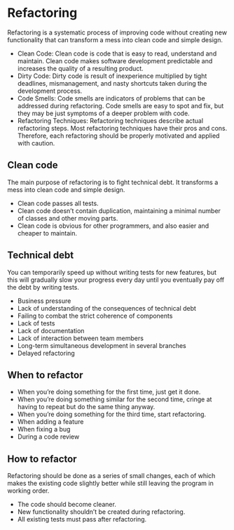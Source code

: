 # Refactoring

Refactoring is a systematic process of improving code without creating new functionality that can transform a mess into clean code and simple design.

* Clean Code: Clean code is code that is easy to read, understand and maintain. Clean code makes software development predictable and increases the quality of a resulting product.
* Dirty Code: Dirty code is result of inexperience multiplied by tight deadlines, mismanagement, and nasty shortcuts taken during the development process.
* Code Smells: Code smells are indicators of problems that can be addressed during refactoring. Code smells are easy to spot and fix, but they may be just symptoms of a deeper problem with code.
* Refactoring Techniques: Refactoring techniques describe actual refactoring steps. Most refactoring techniques have their pros and cons. Therefore, each refactoring should be properly motivated and applied with caution.

## Clean code

The main purpose of refactoring is to fight technical debt. It transforms a mess into clean code and simple design.

* Clean code passes all tests.
* Clean code doesn’t contain duplication, maintaining a minimal number of classes and other moving parts.
* Clean code is obvious for other programmers, and also easier and cheaper to maintain.

## Technical debt

You can temporarily speed up without writing tests for new features, but this will gradually slow your progress every day until you eventually pay off the debt by writing tests.

* Business pressure
* Lack of understanding of the consequences of technical debt
* Failing to combat the strict coherence of components
* Lack of tests
* Lack of documentation
* Lack of interaction between team members
* Long-term simultaneous development in several branches
* Delayed refactoring

## When to refactor

* When you’re doing something for the first time, just get it done.
* When you’re doing something similar for the second time, cringe at having to repeat but do the same thing anyway.
* When you’re doing something for the third time, start refactoring.
* When adding a feature
* When fixing a bug
* During a code review

## How to refactor

Refactoring should be done as a series of small changes, each of which makes the existing code slightly better while still leaving the program in working order.

* The code should become cleaner.
* New functionality shouldn’t be created during refactoring.
* All existing tests must pass after refactoring.

